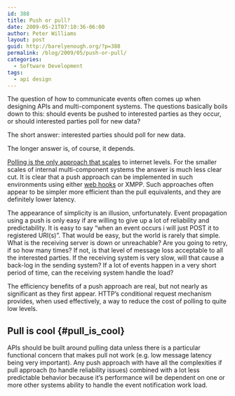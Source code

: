 ```yaml
---
id: 388
title: Push or pull?
date: 2009-05-21T07:10:36-06:00
author: Peter Williams
layout: post
guid: http://barelyenough.org/?p=388
permalink: /blog/2009/05/push-or-pull/
categories:
  - Software Development
tags:
  - api design
---
```

The question of how to communicate events often comes up when designing APIs and multi-component systems. The questions basically boils down to this: should events be pushed to interested parties as they occur, or should interested parties poll for new data?

The short answer: interested parties should poll for new data.

The longer answer is, of course, it depends.

[Polling is the only approach that scales](http://www.dehora.net/journal/2008/12/13/design-considerations-for-fine-grained-data-access-via-the-web/) to internet levels. For the smaller scales of internal multi-component systems the answer is much less clear cut. It is clear that a push approach can be implemented in such environments using either [web hooks](http://webhooks.org) or XMPP. Such approaches often appear to be simpler more efficient than the pull equivalents, and they are definitely lower latency.

The appearance of simplicity is an illusion, unfortunately. Event propagation using a push is only easy if are willing to give up a lot of reliability and predictability. It is easy to say &#8220;when an event occurs i will just POST it to registered URI(s)&#8221;. That would be easy, but the world is rarely that simple. What is the receiving server is down or unreachable? Are you going to retry, if so how many times? If not, is that level of message loss acceptable to all the interested parties. If the receiving system is very slow, will that cause a back-log in the sending system? If a lot of events happen in a very short period of time, can the receiving system handle the load?

The efficiency benefits of a push approach are real, but not nearly as significant as they first appear. HTTP&#8217;s conditional request mechanism provides, when used effectively, a way to reduce the cost of polling to quite low levels.

## Pull is cool {#pull_is_cool}

APIs should be built around pulling data unless there is a particular functional concern that makes pull not work (e.g. low message latency being very important). Any push approach with have all the complexities if pull approach (to handle reliability issues) combined with a lot less predictable behavior because it&#8217;s performance will be dependent on one or more other systems ability to handle the event notification work load.